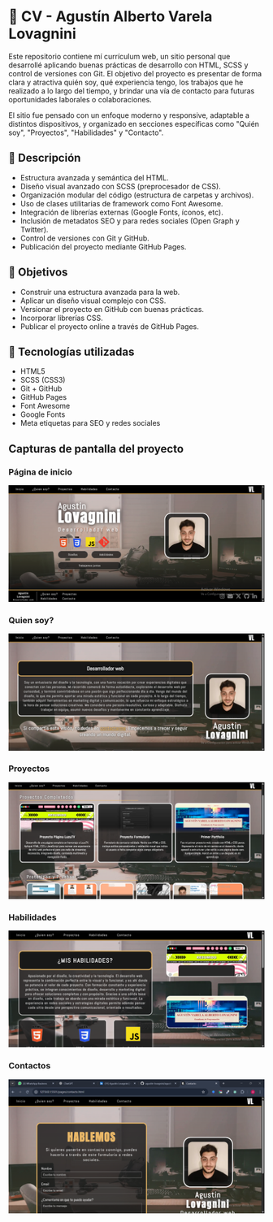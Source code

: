 # 📌 CV - Agustín Alberto Varela Lovagnini

Este repositorio contiene mí currículum web, un sitio personal que desarrollé aplicando buenas prácticas de desarrollo con HTML, SCSS y control de versiones con Git. El objetivo del proyecto es presentar de forma clara y atractiva quién soy, qué experiencia tengo, los trabajos que he realizado a lo largo del tiempo, y brindar una vía de contacto para futuras oportunidades laborales o colaboraciones.

El sitio fue pensado con un enfoque moderno y responsive, adaptable a distintos dispositivos, y organizado en secciones específicas como "Quién soy", "Proyectos", "Habilidades" y "Contacto".

## 📖 Descripción  

- Estructura avanzada y semántica del HTML.
- Diseño visual avanzado con SCSS (preprocesador de CSS).
- Organización modular del código (estructura de carpetas y archivos).
- Uso de clases utilitarias de framework como Font Awesome.
- Integración de librerías externas (Google Fonts, íconos, etc).
- Inclusión de metadatos SEO y para redes sociales (Open Graph y Twitter).
- Control de versiones con Git y GitHub.
- Publicación del proyecto mediante GitHub Pages.

## 🎯 Objetivos

- Construir una estructura avanzada para la web.
- Aplicar un diseño visual complejo con CSS.
- Versionar el proyecto en GitHub con buenas prácticas.
- Incorporar librerías CSS.
- Publicar el proyecto online a través de GitHub Pages.

## 🧱 Tecnologías utilizadas

- HTML5  
- SCSS (CSS3)  
- Git + GitHub  
- GitHub Pages  
- Font Awesome  
- Google Fonts  
- Meta etiquetas para SEO y redes sociales

## Capturas de pantalla del proyecto

### Página de inicio
![Presentación Inicio](img\img-vistas-previas\vista-previa-inicio.png)

### Quien soy?
![Presentación Inicio](img\img-vistas-previas\vista-previa-quien-soy.png)

### Proyectos
![Presentación Inicio](img\img-vistas-previas\vista-previas-proyectos.png)

### Habilidades
![Presentación Inicio](img\img-vistas-previas\vista-previa-habilidades.png)

### Contactos
![Presentación Inicio](img\img-vistas-previas\vista-previa-contacto.png)